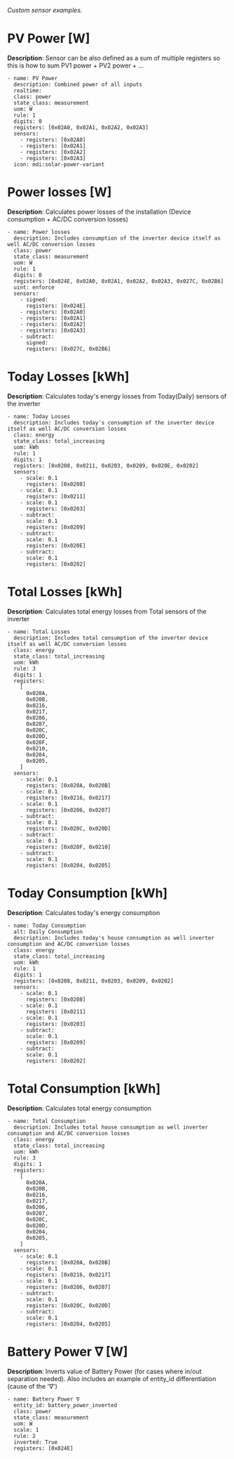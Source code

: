 _Custom sensor examples._

# PV Power [W]
**Description**: Sensor can be also defined as a sum of multiple registers so this is how to sum PV1 power + PV2 power + ...
```
- name: PV Power
  description: Combined power of all inputs
  realtime:
  class: power
  state_class: measurement
  uom: W
  rule: 1
  digits: 0
  registers: [0x02A0, 0x02A1, 0x02A2, 0x02A3]
  sensors:
    - registers: [0x02A0]
    - registers: [0x02A1]
    - registers: [0x02A2]
    - registers: [0x02A3]
  icon: mdi:solar-power-variant
```

# Power losses [W]
**Description**: Calculates power losses of the installation (Device consumption + AC/DC conversion losses)
```
- name: Power losses
  description: Includes consumption of the inverter device itself as well AC/DC conversion losses
  class: power
  state_class: measurement
  uom: W
  rule: 1
  digits: 0
  registers: [0x024E, 0x02A0, 0x02A1, 0x02A2, 0x02A3, 0x027C, 0x02B6]
  uint: enforce
  sensors:
    - signed:
      registers: [0x024E]
    - registers: [0x02A0]
    - registers: [0x02A1]
    - registers: [0x02A2]
    - registers: [0x02A3]
    - subtract:
      signed:
      registers: [0x027C, 0x02B6]
```

# Today Losses [kWh]
**Description**: Calculates today's energy losses from Today(Daily) sensors of the inverter
```
- name: Today Losses
  description: Includes today's consumption of the inverter device itself as well AC/DC conversion losses
  class: energy
  state_class: total_increasing
  uom: kWh
  rule: 1
  digits: 1
  registers: [0x0208, 0x0211, 0x0203, 0x0209, 0x020E, 0x0202]
  sensors:
    - scale: 0.1
      registers: [0x0208]
    - scale: 0.1
      registers: [0x0211]
    - scale: 0.1
      registers: [0x0203]
    - subtract:
      scale: 0.1
      registers: [0x0209]
    - subtract:
      scale: 0.1
      registers: [0x020E]
    - subtract:
      scale: 0.1
      registers: [0x0202]
```

# Total Losses [kWh]
**Description**: Calculates total energy losses from Total sensors of the inverter
```
- name: Total Losses
  description: Includes total consumption of the inverter device itself as well AC/DC conversion losses
  class: energy
  state_class: total_increasing
  uom: kWh
  rule: 3
  digits: 1
  registers:
    [
      0x020A,
      0x020B,
      0x0216,
      0x0217,
      0x0206,
      0x0207,
      0x020C,
      0x020D,
      0x020F,
      0x0210,
      0x0204,
      0x0205,
    ]
  sensors:
    - scale: 0.1
      registers: [0x020A, 0x020B]
    - scale: 0.1
      registers: [0x0216, 0x0217]
    - scale: 0.1
      registers: [0x0206, 0x0207]
    - subtract:
      scale: 0.1
      registers: [0x020C, 0x020D]
    - subtract:
      scale: 0.1
      registers: [0x020F, 0x0210]
    - subtract:
      scale: 0.1
      registers: [0x0204, 0x0205]
```

# Today Consumption [kWh]
**Description**: Calculates today's energy consumption
```
- name: Today Consumption
  alt: Daily Consumption
  description: Includes today's house consumption as well inverter consumption and AC/DC conversion losses
  class: energy
  state_class: total_increasing
  uom: kWh
  rule: 1
  digits: 1
  registers: [0x0208, 0x0211, 0x0203, 0x0209, 0x0202]
  sensors:
    - scale: 0.1
      registers: [0x0208]
    - scale: 0.1
      registers: [0x0211]
    - scale: 0.1
      registers: [0x0203]
    - subtract:
      scale: 0.1
      registers: [0x0209]
    - subtract:
      scale: 0.1
      registers: [0x0202]
```

# Total Consumption [kWh]
**Description**: Calculates total energy consumption
```
- name: Total Consumption
  description: Includes total house consumption as well inverter consumption and AC/DC conversion losses
  class: energy
  state_class: total_increasing
  uom: kWh
  rule: 3
  digits: 1
  registers:
    [
      0x020A,
      0x020B,
      0x0216,
      0x0217,
      0x0206,
      0x0207,
      0x020C,
      0x020D,
      0x0204,
      0x0205,
    ]
  sensors:
    - scale: 0.1
      registers: [0x020A, 0x020B]
    - scale: 0.1
      registers: [0x0216, 0x0217]
    - scale: 0.1
      registers: [0x0206, 0x0207]
    - subtract:
      scale: 0.1
      registers: [0x020C, 0x020D]
    - subtract:
      scale: 0.1
      registers: [0x0204, 0x0205]
```

# Battery Power ∇ [W]
**Description**: Inverts value of Battery Power (for cases where in/out separation needed). Also includes an example of entity_id differentiation (cause of the '∇')
```
- name: Battery Power ∇
  entity_id: battery_power_inverted
  class: power
  state_class: measurement
  uom: W
  scale: 1
  rule: 2
  inverted: True
  registers: [0x024E]
```